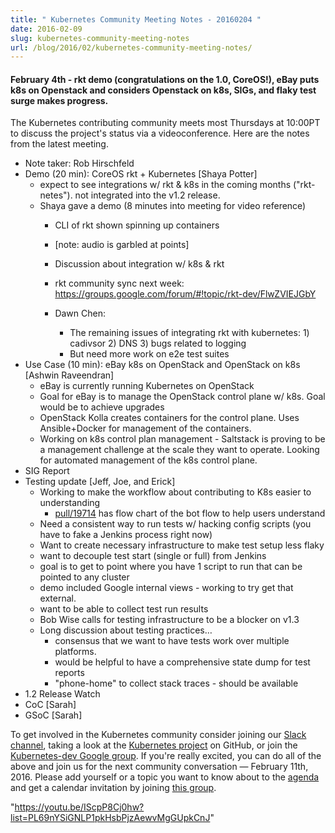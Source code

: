 ```yaml
---
title: " Kubernetes Community Meeting Notes - 20160204 "
date: 2016-02-09
slug: kubernetes-community-meeting-notes
url: /blog/2016/02/kubernetes-community-meeting-notes/
---
```

####  February 4th - rkt demo (congratulations on the 1.0, CoreOS!), eBay puts k8s on Openstack and considers Openstack on k8s, SIGs, and flaky test surge makes progress.

The Kubernetes contributing community meets most Thursdays at 10:00PT to discuss the project's status via a videoconference. Here are the notes from the latest meeting.

* Note taker: Rob Hirschfeld
* Demo (20 min): CoreOS rkt + Kubernetes [Shaya Potter]
    * expect to see integrations w/ rkt & k8s in the coming months ("rkt-netes"). not integrated into the v1.2 release.
    * Shaya gave a demo (8 minutes into meeting for video reference)
        * CLI of rkt shown spinning up containers
        * [note: audio is garbled at points]
        * Discussion about integration w/ k8s & rkt
        * rkt community sync next week: https://groups.google.com/forum/#!topic/rkt-dev/FlwZVIEJGbY

        * Dawn Chen:
            * The remaining issues of integrating rkt with kubernetes: 1) cadivsor 2) DNS 3) bugs related to logging
            * But need more work on e2e test suites
* Use Case (10 min): eBay k8s on OpenStack and OpenStack on k8s [Ashwin Raveendran]
    * eBay is currently running Kubernetes on OpenStack
    * Goal for eBay is to manage the OpenStack control plane w/ k8s.  Goal would be to achieve upgrades
    * OpenStack Kolla creates containers for the control plane.  Uses Ansible+Docker for management of the containers.  
    * Working on k8s control plan management - Saltstack is proving to be a management challenge at the scale they want to operate.  Looking for automated management of the k8s control plane.
* SIG Report
* Testing update [Jeff, Joe, and Erick]
    * Working to make the workflow about contributing to K8s easier to understanding
        * [pull/19714][1] has flow chart of the bot flow to help users understand
    * Need a consistent way to run tests w/ hacking config scripts (you have to fake a Jenkins process right now)
    * Want to create necessary infrastructure to make test setup less flaky
    * want to decouple test start (single or full) from Jenkins
    * goal is to get to point where you have 1 script to run that can be pointed to any cluster
    * demo included Google internal views - working to try get that external.
    * want to be able to collect test run results
    * Bob Wise calls for testing infrastructure to be a blocker on v1.3
    * Long discussion about testing practices…
        * consensus that we want to have tests work over multiple platforms.
        * would be helpful to have a comprehensive state dump for test reports
        * "phone-home" to collect stack traces - should be available
* 1.2 Release Watch
* CoC [Sarah]
* GSoC [Sarah]

To get involved in the Kubernetes community consider joining our [Slack channel][2], taking a look at the [Kubernetes project][3] on GitHub, or join the [Kubernetes-dev Google group][4]. If you're really excited, you can do all of the above and join us for the next community conversation — February 11th, 2016. Please add yourself or a topic you want to know about to the [agenda][5] and get a calendar invitation by joining [this group][6].   

 "https://youtu.be/IScpP8Cj0hw?list=PL69nYSiGNLP1pkHsbPjzAewvMgGUpkCnJ"


[1]: https://github.com/kubernetes/kubernetes/pull/19714
[2]: http://slack.k8s.io/
[3]: https://github.com/kubernetes/
[4]: https://groups.google.com/forum/#!forum/kubernetes-dev
[5]: https://docs.google.com/document/d/1VQDIAB0OqiSjIHI8AWMvSdceWhnz56jNpZrLs6o7NJY/edit#
[6]: https://groups.google.com/forum/#!forum/kubernetes-community-video-chat
